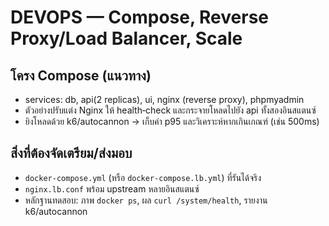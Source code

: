 # DEVOPS — Compose, Reverse Proxy/Load Balancer, Scale

## โครง Compose (แนวทาง)
- services: db, api(2 replicas), ui, nginx (reverse proxy), phpmyadmin
- ตัวอย่างปรับแต่ง Nginx ให้ health‑check และกระจายโหลดไปยัง api ทั้งสองอินสแตนซ์
- ยิงโหลดด้วย k6/autocannon → เก็บค่า p95 และวิเคราะห์หากเกินเกณฑ์ (เช่น 500ms)

## สิ่งที่ต้องจัดเตรียม/ส่งมอบ
- `docker-compose.yml` (หรือ `docker-compose.lb.yml`) ที่รันได้จริง
- `nginx.lb.conf` พร้อม upstream หลายอินสแตนซ์
- หลักฐานทดสอบ: ภาพ `docker ps`, ผล `curl /system/health`, รายงาน k6/autocannon